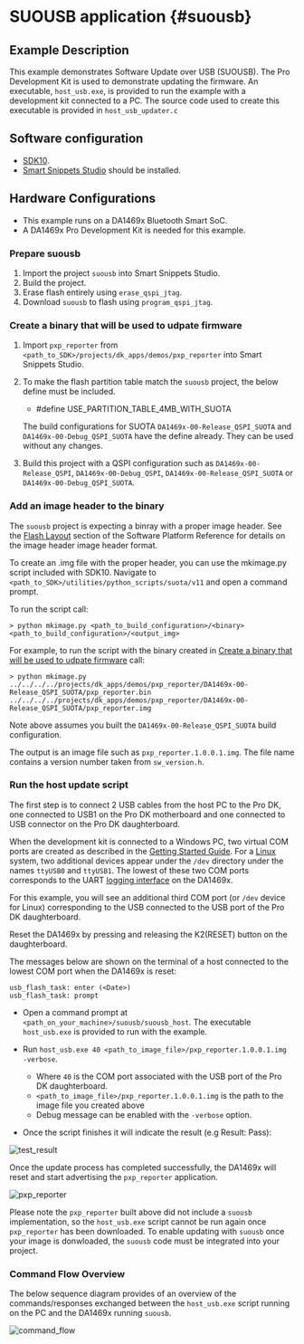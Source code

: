 SUOUSB application {#suousb}
======================

## Example Description

This example demonstrates Software Update over USB (SUOUSB). The Pro Development Kit is used to demonstrate updating the firmware. An executable, `host_usb.exe`, is provided to run the example with a development kit connected to a PC. The source code used to create this executable is provided in `host_usb_updater.c`

## Software configuration

- [SDK10](https://www.dialog-semiconductor.com/da1469x_sdk_latest).
- [Smart Snippets Studio](https://www.renesas.com/us/en/software-tool/smartbond-development-tools) should be installed.

## Hardware Configurations

- This example runs on a DA1469x Bluetooth Smart SoC.
- A DA1469x Pro Development Kit is needed for this example.

### Prepare suousb

1. Import the project `suousb` into Smart Snippets Studio.
2. Build the project.
3. Erase flash entirely using `erase_qspi_jtag`.
4. Download `suousb` to flash using `program_qspi_jtag`.

### Create a binary that will be used to udpate firmware 

1. Import `pxp_reporter` from `<path_to_SDK>/projects/dk_apps/demos/pxp_reporter` into Smart Snippets Studio.
2. To make the flash partition table match the `suousb` project, the below define must be included.
	- #define USE_PARTITION_TABLE_4MB_WITH_SUOTA

	The build configurations for SUOTA `DA1469x-00-Release_QSPI_SUOTA` and `DA1469x-00-Debug_QSPI_SUOTA` have the define already. They can be used without any changes. 

3. Build this project with a QSPI configuration such as `DA1469x-00-Release_QSPI`, `DA1469x-00-Debug_QSPI`, `DA1469x-00-Release_QSPI_SUOTA` or `DA1469x-00-Debug_QSPI_SUOTA`.

### Add an image header to the binary

The `suousb` project is expecting a binray with a proper image header. See the [Flash Layout](http://lpccs-docs.renesas.com/um-b-092-da1469x_software_platform_reference/User_guides/User_guides.html#flash-layout) section of the Software Platform Reference for details on the image header image header format. 

To create an .img file with the proper header, you can use the mkimage.py script included with SDK10. Navigate to `<path_to_SDK>/utilities/python_scripts/suota/v11`
and open a command prompt. 

To run the script call: 

```
> python mkimage.py <path_to_build_configuration>/<binary> <path_to_build_configuration>/<output_img>
```

For example, to run the script with the binary created in [Create a binary that will be used to udpate firmware](#create-a-binary-that-will-be-used-to-udpate-firmware) call:

```
> python mkimage.py ../../../../projects/dk_apps/demos/pxp_reporter/DA1469x-00-Release_QSPI_SUOTA/pxp_reporter.bin ../../../../projects/dk_apps/demos/pxp_reporter/DA1469x-00-Release_QSPI_SUOTA/pxp_reporter.img
```
Note above assumes you built the `DA1469x-00-Release_QSPI_SUOTA` build configuration.

The output is an image file such as `pxp_reporter.1.0.0.1.img`. The file name contains a version number taken from `sw_version.h`.

### Run the host update script 

The first step is to connect 2 USB cables from the host PC to the Pro DK, one connected to USB1 on the Pro DK motherboard and one connected to USB connector on the Pro DK daughterboard.  

When the development kit is connected to a Windows PC, two virtual COM ports are created as described in the [Getting Started Guide](http://lpccs-docs.renesas.com/um-b-090-da1469x_getting_started/Connecting_The_Board/DA1469x_Connecting_The_Board.html#microsoft-windows). For a [Linux](http://lpccs-docs.renesas.com/um-b-090-da1469x_getting_started/Connecting_The_Board/DA1469x_Connecting_The_Board.html#linux) system, two additional devices appear under the `/dev` directory under the names `ttyUSB0` and `ttyUSB1`. The lowest of these two COM ports corresponds to the UART [logging interface](http://lpccs-docs.renesas.com/um-b-092-da1469x_software_platform_reference/Middleware/Middleware.html?highlight=config_retarget#logging) on the DA1469x.

For this example, you will see an additional third COM port (or `/dev` device for Linux) corresponding to the USB connected to the USB port of the Pro DK daughterboard. 

Reset the DA1469x  by pressing and releasing the K2(RESET) button on the daughterboard. 

The messages below are shown on the terminal of a host connected to the lowest COM port when the DA1469x is reset:

```
usb_flash_task: enter (<Date>)
usb_flash_task: prompt
```

- Open a command prompt at `<path_on_your_machine>/suousb/suousb_host`. The executable `host_usb.exe` is provided to run with the example.

- Run `host_usb.exe 40 <path_to_image_file>/pxp_reporter.1.0.0.1.img -verbose`.
	- Where `40` is the COM port associated with the USB port of the Pro DK daughterboard.
    - `<path_to_image_file>/pxp_reporter.1.0.0.1.img` is the path to the image file you created above
	- Debug message can be enabled with the `-verbose` option.

- Once the script finishes it will indicate the result (e.g Result: Pass): 

![test_result](assets/test_results.png)

Once the update process has completed successfully, the DA1469x will reset and start advertising the `pxp_reporter` application. 

![pxp_reporter](assets/pxp_reporter.png)

Please note the `pxp_reporter` built above did not include a `suousb` implementation, so the `host_usb.exe` script cannot be run again once `pxp_reporter` has been downloaded. To enable updating with `suousb` once your image is donwloaded, the `suousb` code must be integrated into your project.

### Command Flow Overview

The below sequence diagram provides of an overview of the commands/responses exchanged between the `host_usb.exe` script running on the PC and the DA1469x running `suousb`. 

![command_flow](assets/command_flow.png)